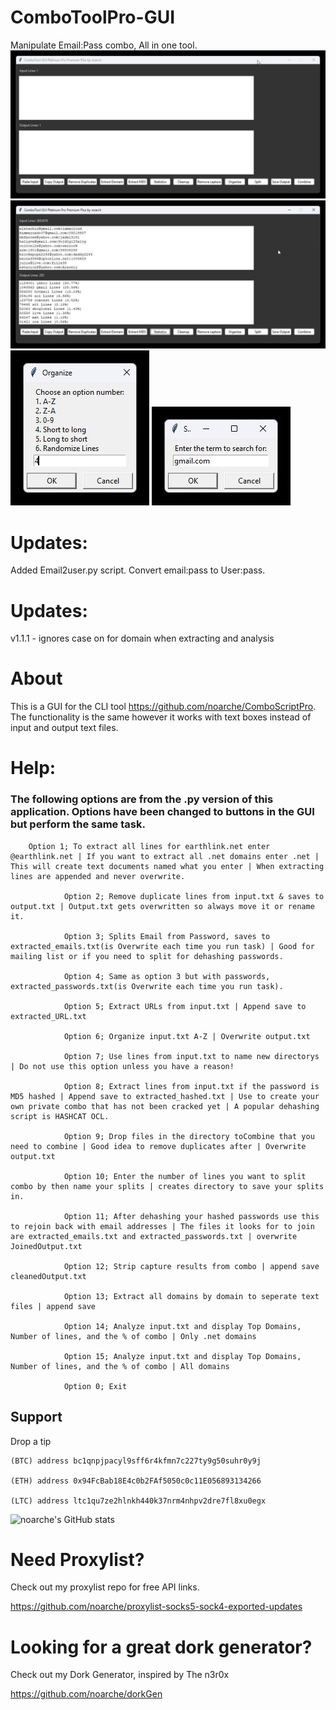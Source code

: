 # ComboToolPro-GUI
Manipulate Email:Pass combo, All in one tool. 
![screenshot](https://github.com/noarche/ComboToolPro-GUI/blob/main/September%2024%202023%200352%20AM.jpg?raw=true)
![screenshot](https://github.com/noarche/ComboToolPro-GUI/blob/main/September%2023%202023%200158%20PM.jpg?raw=true)
![screenshot](https://github.com/noarche/ComboToolPro-GUI/blob/main/September%2023%202023%200158%20PM%20(1).jpg?raw=true)
![screenshot](https://github.com/noarche/ComboToolPro-GUI/blob/main/September%2023%202023%200159%20PM.jpg?raw=true)

# Updates: 
Added Email2user.py script. Convert email:pass to User:pass. 
# Updates: 
v1.1.1 - ignores case on for domain when extracting and analysis

# About
This is a GUI for the CLI tool https://github.com/noarche/ComboScriptPro. The functionality is the same however it works with text boxes instead of input and output text files. 




# Help: 
### The following options are from the .py version of this application. Options have been changed to buttons in the GUI but perform the same task.

        Option 1; To extract all lines for earthlink.net enter @earthlink.net | If you want to extract all .net domains enter .net | This will create text documents named what you enter | When extracting lines are appended and never overwrite.
       
				Option 2; Remove duplicate lines from input.txt & saves to output.txt | Output.txt gets overwritten so always move it or rename it. 
        
				Option 3; Splits Email from Password, saves to extracted_emails.txt(is Overwrite each time you run task) | Good for mailing list or if you need to split for dehashing passwords.
        
				Option 4; Same as option 3 but with passwords, extracted_passwords.txt(is Overwrite each time you run task).
        
				Option 5; Extract URLs from input.txt | Append save to extracted_URL.txt  
        
				Option 6; Organize input.txt A-Z | Overwrite output.txt
        
				Option 7; Use lines from input.txt to name new directorys | Do not use this option unless you have a reason!
        
				Option 8; Extract lines from input.txt if the password is MD5 hashed | Append save to extracted_hashed.txt | Use to create your own private combo that has not been cracked yet | A popular dehashing script is HASHCAT OCL. 
        
				Option 9; Drop files in the directory toCombine that you need to combine | Good idea to remove duplicates after | Overwrite output.txt
        
				Option 10; Enter the number of lines you want to split combo by then name your splits | creates directory to save your splits in.
        
				Option 11; After dehashing your hashed passwords use this to rejoin back with email addresses | The files it looks for to join are extracted_emails.txt and extracted_passwords.txt | overwrite JoinedOutput.txt
        
				Option 12; Strip capture results from combo | append save cleanedOutput.txt
        
				Option 13; Extract all domains by domain to seperate text files | append save
        
				Option 14; Analyze input.txt and display Top Domains, Number of lines, and the % of combo | Only .net domains
        
				Option 15; Analyze input.txt and display Top Domains, Number of lines, and the % of combo | All domains
        
				Option 0; Exit



## Support

Drop a tip

    (BTC) address bc1qnpjpacyl9sff6r4kfmn7c227ty9g50suhr0y9j
    
    (ETH) address 0x94FcBab18E4c0b2FAf5050c0c11E056893134266
    
    (LTC) address ltc1qu7ze2hlnkh440k37nrm4nhpv2dre7fl8xu0egx



![noarche's GitHub stats](https://github-readme-stats.vercel.app/api?username=noarche&show_icons=true&theme=transparent)


# Need Proxylist?

Check out my proxylist repo for free API links. 

https://github.com/noarche/proxylist-socks5-sock4-exported-updates

# Looking for a great dork generator? 

Check out my Dork Generator, inspired by The n3r0x

https://github.com/noarche/dorkGen

